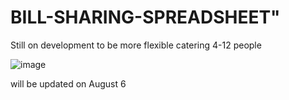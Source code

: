 # BILL-SHARING-SPREADSHEET"

Still on development to be more flexible catering 4-12 people

![image](https://github.com/ChrisCayabyab/BILL-SHARING-SPREADSHEET/assets/142383617/5d08a758-8183-4b25-9a3d-de136ce0b62d)


will be updated on August 6
